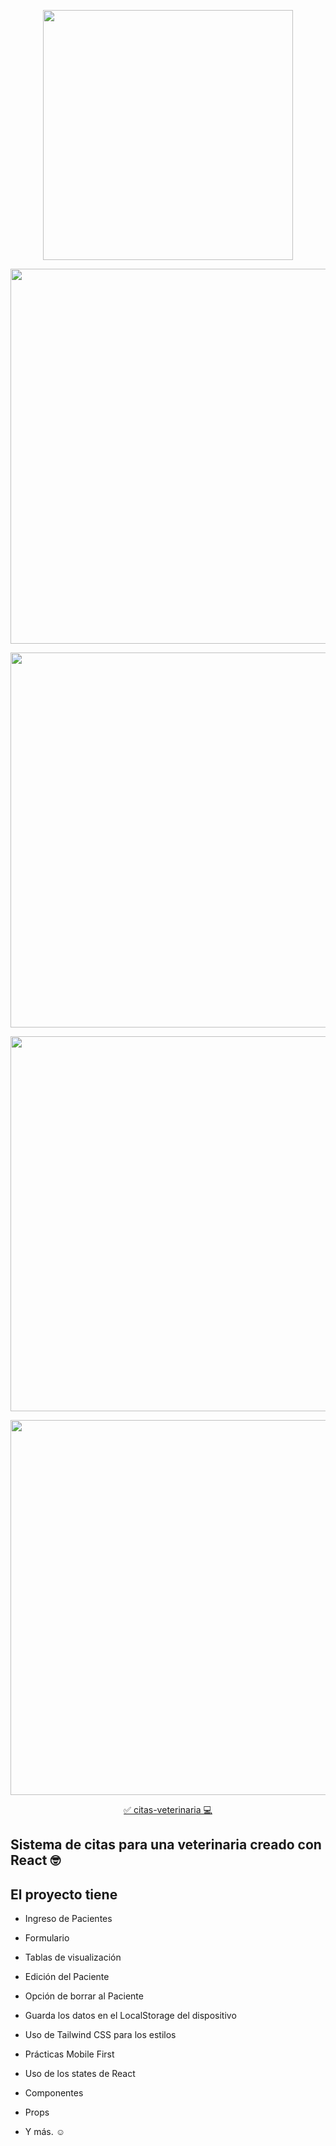 <p align="center"><a href="https://es.reactjs.org/" target="_blank"><img src="https://upload.wikimedia.org/wikipedia/commons/thumb/4/47/React.svg/1200px-React.svg.png" width="400"></a></p>

<p align="center">
    <p align="center"><a href="https://bit.ly/_dimebruce" target="_blank"><img src="https://github.com/dimebruce/veterinaria-citas-react/blob/main/public/img/veterinaria-dimebruce-react.netlify.app_.png" width="600"></a></p>  
    <p align="center"><a href="https://bit.ly/_dimebruce" target="_blank"><img src="https://github.com/dimebruce/veterinaria-citas-react/blob/main/public/img/veterinaria-dimebruce-react.netlify.app_(iPhone%2012%20Pro).png" width="600"></a></p>
    <p align="center"><a href="https://bit.ly/_dimebruce" target="_blank"><img src="https://github.com/dimebruce/veterinaria-citas-react/blob/main/public/img/pagespeed.web.dev_report_url%3Dhttps2F2F%26form_factor%3Dmobile.png" width="600"></a></p>
    <p align="center"><a href="https://bit.ly/_dimebruce" target="_blank"><img src="https://github.com/dimebruce/veterinaria-citas-react/blob/main/public/img/pagespeed.web.dev_report_url%3Dhttps2F2F%26form_factor%3Ddesk.png" width="600"></a></p>
</p>


<p align="center">
    <p align="center"><a href="https://veterinaria-dimebruce-react.netlify.app/" target="_blank">✅ citas-veterinaria 💻 </a></p>  

## Sistema de citas para una veterinaria creado con React 🤓

## El proyecto tiene

- Ingreso de Pacientes
- Formulario
- Tablas de visualización
- Edición del Paciente
- Opción de borrar al Paciente
- Guarda los datos en el LocalStorage del dispositivo
- Uso de Tailwind CSS para los estilos
- Prácticas Mobile First
- Uso de los states de React
- Componentes
- Props

- Y más. ☺

